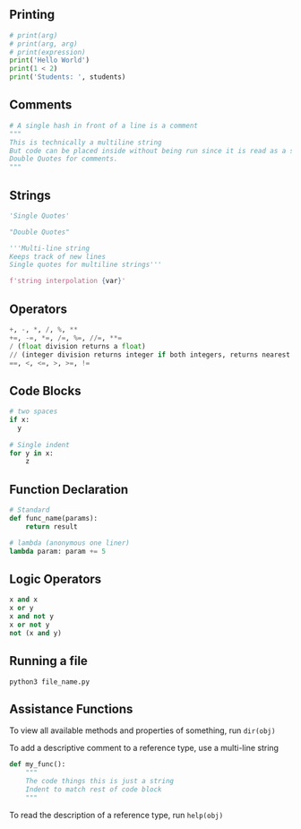 ## Printing
```py
# print(arg)
# print(arg, arg)
# print(expression)
print('Hello World')
print(1 < 2)
print('Students: ', students)
```

## Comments
```py
# A single hash in front of a line is a comment 
"""
This is technically a multiline string
But code can be placed inside without being run since it is read as a string.
Double Quotes for comments.
"""
```

## Strings
```py
'Single Quotes'

"Double Quotes"

'''Multi-line string
Keeps track of new lines
Single quotes for multiline strings'''

f'string interpolation {var}'
```

## Operators
```py
+, -, *, /, %, **
+=, -=, *=, /=, %=, //=, **=
/ (float division returns a float)
// (integer division returns integer if both integers, returns nearest whole float rounded down if one is float)
==, <, <=, >, >=, !=
```

## Code Blocks
```py
# two spaces
if x:
  y
  
# Single indent
for y in x:
	z
```

## Function Declaration
```py
# Standard 
def func_name(params):
	return result

# lambda (anonymous one liner)
lambda param: param += 5
```

## Logic Operators 
```py
x and x
x or y
x and not y
x or not y
not (x and y)
```

## Running a file 
`python3 file_name.py`

## Assistance Functions
To view all available methods and properties of something, run 
`dir(obj)`

To add a descriptive comment to a reference type, use a multi-line string
```py
def my_func():
	"""
	The code things this is just a string
	Indent to match rest of code block
	"""
```

To read the description of a reference type, run
`help(obj)`